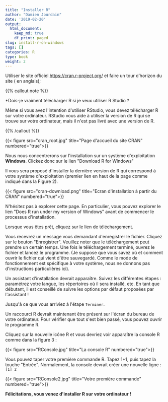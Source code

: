 ```yaml
---
title: "Installer R"
author: "Damien Jourdain"
date: '2019-02-20'
output:
  html_document:
    keep_md: true
    df_print: paged
slug: install-r-on-windows
tags: []
categories: R
type: book
weight: 2
---
```



Utiliser le site officiel <a href="https://cran.r-project.org/" target="_blank">https://cran.r-project.org/ </a> et faire un tour d’horizon du site ( en anglais);

{{% callout note %}}

*Dois-je vraiment télécharger R si je veux utiliser R Studio ?

Même si vous avez l'intention d'utiliser RStudio, vous devez télécharger R sur votre ordinateur. RStudio vous aide à utiliser la version de R qui se trouve sur votre ordinateur, mais il n'est pas livré avec une version de R.

{{% /callout %}}


{{< figure src="cran_root.jpg" title="Page d'accueil du site CRAN" numbered="true">}}

Nous nous concentrerons sur l'installation sur un système d'exploitation **Windows**. Clickez donc sur le lien "Download R for Windows"

Il vous sera proposé d'installer la dernière version de R qui correspond à votre système d'exploitation (premier lien en haut de la page comme indiqué dans la Figure 2).

{{< figure src="cran-download.png" title="Ecran d'installation à partir du CRAN" numbered="true">}}

N'hésitez pas à explorer cette page. En particulier, vous pouvez explorer le lien "Does R run under my version of Windows" avant de commencer le processus d'installation.

Lorsque vous êtes prêt, cliquez sur le lien de téléchargement.

Vous recevrez un message vous demandant d'enregistrer le fichier. Cliquez sur le bouton "Enregistrer". Veuillez noter que le téléchargement peut prendre un certain temps. Une fois le téléchargement terminé, ouvrez le fichier et lancez le programme. (Je suppose que vous savez où et comment ouvrir le fichier qui vient d'être sauvegardé. Comme le mode de fonctionnement est spécifique à votre système, nous ne donnons pas d'instructions particulières ici).

Un assistant d'installation devrait apparaître. Suivez les différentes étapes : paramétrez votre langue, les répertoires où il sera installé, etc. En tant que débutant, il est conseillé de suivre les options par défaut proposées par l'assistant !

Jusqu'à ce que vous arriviez à l'étape `Terminer`.

Un raccourci R devrait maintenant être présent sur l'écran du bureau de votre ordinateur.
Pour vérifier que tout s'est bien passé, vous pouvez ouvrir le programme R.

Cliquez sur la nouvelle icône R et vous devriez voir apparaître la console R comme dans la figure 3 :

{{< figure src="RConsole.jpg" title="La console R" numbered="true">}}


Vous pouvez taper votre première commande R. Tapez 1+1, puis tapez la touche "Entrée". Normalement, la console devrait créer une nouvelle ligne :  `[1] 2`

{{< figure src="RConsole2.jpg" title="Votre première commande" numbered="true">}}

**Félicitations, vous venez d'installer R sur votre ordinateur !**


